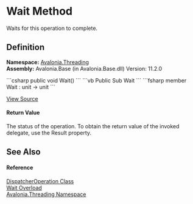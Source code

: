 # Wait Method


Waits for this operation to complete.



## Definition
**Namespace:** <a href="N_Avalonia_Threading">Avalonia.Threading</a>  
**Assembly:** Avalonia.Base (in Avalonia.Base.dll) Version: 11.2.0

<Tabs groupId="api-code-preview">
<TabItem value="csharp" label="C#">
```csharp
public void Wait()
```
</TabItem>
<TabItem value="vb" label="VB">
```vb
Public Sub Wait
```
</TabItem>
<TabItem value="fsharp" label="F#">
```fsharp
member Wait : unit -> unit 
```
</TabItem>
</Tabs>



<a href="https://github.com/AvaloniaUI/Avalonia/tree/master/src/Avalonia.Base/Threading/DispatcherOperation.cs#L123" title="View the source code">View Source</a>



#### Return Value
The status of the operation. To obtain the return value of the invoked delegate, use the Result property.

## See Also


#### Reference
<a href="T_Avalonia_Threading_DispatcherOperation">DispatcherOperation Class</a>  
<a href="Overload_Avalonia_Threading_DispatcherOperation_Wait">Wait Overload</a>  
<a href="N_Avalonia_Threading">Avalonia.Threading Namespace</a>  
